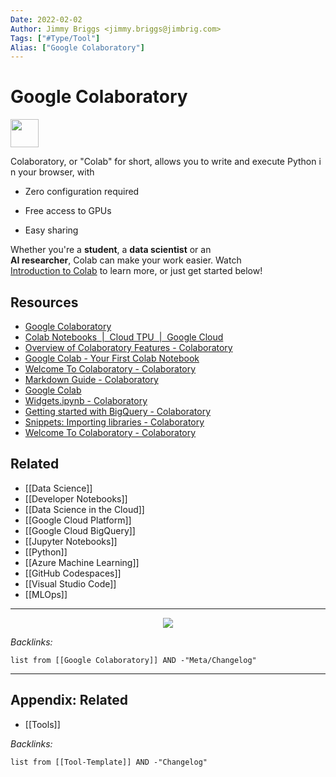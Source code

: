 ```yaml
---
Date: 2022-02-02
Author: Jimmy Briggs <jimmy.briggs@jimbrig.com>
Tags: ["#Type/Tool"]
Alias: ["Google Colaboratory"]
---
```


<h1>Google Colaboratory</h1><p><img style="float" href="https://colab.research.google.com/" src="https://colab.research.google.com/img/colab_favicon_256px.png" height="45px"></p>

Colaboratory, or "Colab" for short, allows you to write and execute Python in your browser, with 

* Zero configuration required

* Free access to GPUs

* Easy sharing

Whether you're a **student**, a **data scientist** or an **AI researcher**, Colab can make your work easier. Watch [Introduction to Colab](https://www.youtube.com/watch?v=inN8seMm7UI) to learn more, or just get started below!

## Resources

* [Google Colaboratory](https://colab.research.google.com/)
* [Colab Notebooks  |  Cloud TPU  |  Google Cloud](https://cloud.google.com/tpu/docs/colabs)
* [Overview of Colaboratory Features - Colaboratory](https://colab.research.google.com/notebooks/basic_features_overview.ipynb)
* [Google Colab - Your First Colab Notebook](https://www.tutorialspoint.com/google_colab/your_first_colab_notebook.htm)
* [Welcome To Colaboratory - Colaboratory](https://colab.research.google.com/notebooks/intro.ipynb)
* [Markdown Guide - Colaboratory](https://colab.research.google.com/notebooks/markdown_guide.ipynb)
* [Google Colab](https://colab.research.google.com/notebooks/)
* [Widgets.ipynb - Colaboratory](https://colab.research.google.com/notebooks/widgets.ipynb)
* [Getting started with BigQuery - Colaboratory](https://colab.research.google.com/notebooks/bigquery.ipynb)
* [Snippets: Importing libraries - Colaboratory](https://colab.research.google.com/notebooks/snippets/importing_libraries.ipynb)
* [Welcome To Colaboratory - Colaboratory](https://colab.research.google.com/)

## Related

* [[Data Science]]
* [[Developer Notebooks]]
* [[Data Science in the Cloud]]
* [[Google Cloud Platform]]
* [[Google Cloud BigQuery]]
* [[Jupyter Notebooks]]
* [[Python]]
* [[Azure Machine Learning]]
* [[GitHub Codespaces]]
* [[Visual Studio Code]]
* [[MLOps]]

---

<center><p><img src="https://th.bing.com/th/id/OIP.UcIwji-bZCI_Av5bsD7vvQHaDq?pid=ImgDet&rs=1"/></p></center>

*Backlinks:*

````dataview
list from [[Google Colaboratory]] AND -"Meta/Changelog"
````


***

## Appendix: Related

- [[Tools]]

*Backlinks:*

```dataview
list from [[Tool-Template]] AND -"Changelog"
```